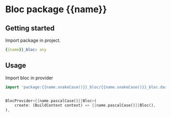 # Bloc package {{name}}

## Getting started

Import package in project.

```yaml
{{name}}_bloc: any
```

## Usage

Import bloc in provider

```dart
import 'package:{{name.snakeCase()}}_bloc/{{name.snakeCase()}}_bloc.dart';


BlocProvider<{{name.pascalCase()}}Bloc>(
    create: (BuildContext context) => {{name.pascalCase()}}Bloc(),
),

```
